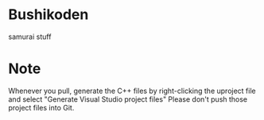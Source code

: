 # Bushikoden
samurai stuff


# Note
Whenever you pull, generate the C++ files by right-clicking the uproject file and select "Generate Visual Studio project files"
Please don't push those project files into Git.
